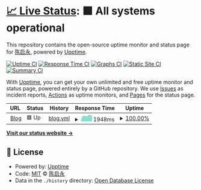 # [📈 Live Status](https://chenishr.github.io/upptime): <!--live status--> **🟩 All systems operational**

This repository contains the open-source uptime monitor and status page for [陈启永](https://blog.chenishr.com), powered by [Upptime](https://github.com/upptime/upptime).

[![Uptime CI](https://github.com/koj-co/upptime/workflows/Uptime%20CI/badge.svg)](https://github.com/koj-co/upptime/actions?query=workflow%3A%22Uptime+CI%22)
[![Response Time CI](https://github.com/koj-co/upptime/workflows/Response%20Time%20CI/badge.svg)](https://github.com/koj-co/upptime/actions?query=workflow%3A%22Response+Time+CI%22)
[![Graphs CI](https://github.com/koj-co/upptime/workflows/Graphs%20CI/badge.svg)](https://github.com/koj-co/upptime/actions?query=workflow%3A%22Graphs+CI%22)
[![Static Site CI](https://github.com/koj-co/upptime/workflows/Static%20Site%20CI/badge.svg)](https://github.com/koj-co/upptime/actions?query=workflow%3A%22Static+Site+CI%22)
[![Summary CI](https://github.com/koj-co/upptime/workflows/Summary%20CI/badge.svg)](https://github.com/koj-co/upptime/actions?query=workflow%3A%22Summary+CI%22)

With [Upptime](https://upptime.js.org), you can get your own unlimited and free uptime monitor and status page, powered entirely by a GitHub repository. We use [Issues](https://github.com/chenishr/upptime/issues) as incident reports, [Actions](https://github.com/chenishr/upptime/actions) as uptime monitors, and [Pages](https://chenishr.github.io/upptime) for the status page.

<!--start: status pages-->
<!-- This summary is generated by Upptime (https://github.com/upptime/upptime) -->
<!-- Do not edit this manually, your changes will be overwritten -->
<!-- prettier-ignore -->
| URL | Status | History | Response Time | Uptime |
| --- | ------ | ------- | ------------- | ------ |
| <img alt="" src="https://favicons.githubusercontent.com/blog.chenishr.com" height="13"> [Blog](https://blog.chenishr.com) | 🟩 Up | [blog.yml](https://github.com/chenishr/uptime/commits/master/history/blog.yml) | <details><summary><img alt="Response time graph" src="./graphs/blog/response-time-week.png" height="20"> 1948ms</summary><br><a href="https://chenishr.github.io/uptime/history/blog"><img alt="Response time 1785" src="https://img.shields.io/endpoint?url=https%3A%2F%2Fraw.githubusercontent.com%2Fchenishr%2Fuptime%2Fmaster%2Fapi%2Fblog%2Fresponse-time.json"></a><br><a href="https://chenishr.github.io/uptime/history/blog"><img alt="24-hour response time 2094" src="https://img.shields.io/endpoint?url=https%3A%2F%2Fraw.githubusercontent.com%2Fchenishr%2Fuptime%2Fmaster%2Fapi%2Fblog%2Fresponse-time-day.json"></a><br><a href="https://chenishr.github.io/uptime/history/blog"><img alt="7-day response time 1948" src="https://img.shields.io/endpoint?url=https%3A%2F%2Fraw.githubusercontent.com%2Fchenishr%2Fuptime%2Fmaster%2Fapi%2Fblog%2Fresponse-time-week.json"></a><br><a href="https://chenishr.github.io/uptime/history/blog"><img alt="30-day response time 1785" src="https://img.shields.io/endpoint?url=https%3A%2F%2Fraw.githubusercontent.com%2Fchenishr%2Fuptime%2Fmaster%2Fapi%2Fblog%2Fresponse-time-month.json"></a><br><a href="https://chenishr.github.io/uptime/history/blog"><img alt="1-year response time 1785" src="https://img.shields.io/endpoint?url=https%3A%2F%2Fraw.githubusercontent.com%2Fchenishr%2Fuptime%2Fmaster%2Fapi%2Fblog%2Fresponse-time-year.json"></a></details> | <details><summary><a href="https://chenishr.github.io/uptime/history/blog">100.00%</a></summary><a href="https://chenishr.github.io/uptime/history/blog"><img alt="All-time uptime 100.00%" src="https://img.shields.io/endpoint?url=https%3A%2F%2Fraw.githubusercontent.com%2Fchenishr%2Fuptime%2Fmaster%2Fapi%2Fblog%2Fuptime.json"></a><br><a href="https://chenishr.github.io/uptime/history/blog"><img alt="24-hour uptime 100.00%" src="https://img.shields.io/endpoint?url=https%3A%2F%2Fraw.githubusercontent.com%2Fchenishr%2Fuptime%2Fmaster%2Fapi%2Fblog%2Fuptime-day.json"></a><br><a href="https://chenishr.github.io/uptime/history/blog"><img alt="7-day uptime 100.00%" src="https://img.shields.io/endpoint?url=https%3A%2F%2Fraw.githubusercontent.com%2Fchenishr%2Fuptime%2Fmaster%2Fapi%2Fblog%2Fuptime-week.json"></a><br><a href="https://chenishr.github.io/uptime/history/blog"><img alt="30-day uptime 100.00%" src="https://img.shields.io/endpoint?url=https%3A%2F%2Fraw.githubusercontent.com%2Fchenishr%2Fuptime%2Fmaster%2Fapi%2Fblog%2Fuptime-month.json"></a><br><a href="https://chenishr.github.io/uptime/history/blog"><img alt="1-year uptime 100.00%" src="https://img.shields.io/endpoint?url=https%3A%2F%2Fraw.githubusercontent.com%2Fchenishr%2Fuptime%2Fmaster%2Fapi%2Fblog%2Fuptime-year.json"></a></details>

<!--end: status pages-->

[**Visit our status website →**](https://chenishr.github.io/upptime)

## 📄 License

- Powered by: [Upptime](https://github.com/upptime/upptime)
- Code: [MIT](./LICENSE) © [陈启永](https://blog.chenishr.com)
- Data in the `./history` directory: [Open Database License](https://opendatacommons.org/licenses/odbl/1-0/)
